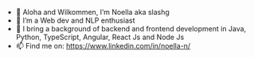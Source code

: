 - 👋 Aloha and Wilkommen, I’m Noella aka slashg
- 👀 I’m a Web dev and NLP enthusiast
- 🌱 I bring a background of backend and frontend development in Java, Python, TypeScript, Angular, React Js and Node Js
- 📫 Find me on: https://www.linkedin.com/in/noella-n/

<!--- 💞️ I’m looking to collaborate on ...
- 📫 How to reach me ... --->

<!---
NN198/NN198 is a ✨ special ✨ repository because its `README.md` (this file) appears on your GitHub profile.
You can click the Preview link to take a look at your changes.
--->
